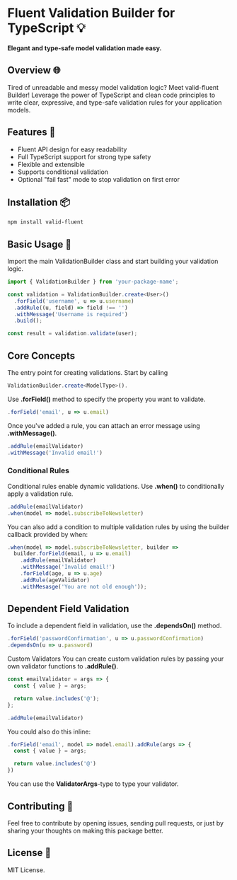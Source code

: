 # Fluent Validation Builder for TypeScript 💡
**Elegant and type-safe model validation made easy.**

## Overview 🌐
Tired of unreadable and messy model validation logic? Meet valid-fluent Builder! Leverage the power of TypeScript and clean code principles to write clear, expressive, and type-safe validation rules for your application models.

## Features 🌟
- Fluent API design for easy readability
- Full TypeScript support for strong type safety
- Flexible and extensible
- Supports conditional validation
- Optional "fail fast" mode to stop validation on first error

## Installation 📦
```bash
npm install valid-fluent
```

## Basic Usage 🚀
Import the main ValidationBuilder class and start building your validation logic.
```typescript
import { ValidationBuilder } from 'your-package-name';

const validation = ValidationBuilder.create<User>()
  .forField('username', u => u.username)
  .addRule((u, field) => field !== '')
  .withMessage('Username is required')
  .build();

const result = validation.validate(user);
```
## Core Concepts
The entry point for creating validations. Start by calling 
```typescript
ValidationBuilder.create<ModelType>().
```

Use **.forField()** method to specify the property you want to validate.

```typescript
.forField('email', u => u.email)
```

Once you've added a rule, you can attach an error message using **.withMessage()**.

```typescript
.addRule(emailValidator)
.withMessage('Invalid email!')
```

### Conditional Rules
Conditional rules enable dynamic validations. Use **.when()** to conditionally apply a validation rule.

```typescript
.addRule(emailValidator)
.when(model => model.subscribeToNewsletter)
```

You can also add a condition to multiple validation rules by using the builder callback provided by when:
```typescript
.when(model => model.subscribeToNewsletter, builder =>
  builder.forField(email, u => u.email)
    .addRule(emailValidator)
    .withMessage('Invalid email!')
    .forField(age, u => u.age)
    .addRule(ageValidator)
    .withMesasge('You are not old enough'));
```

## Dependent Field Validation
To include a dependent field in validation, use the **.dependsOn()** method.

```typescript
.forField('passwordConfirmation', u => u.passwordConfirmation)
.dependsOn(u => u.password)
```
Custom Validators
You can create custom validation rules by passing your own validator functions to **.addRule()**.

```typescript
const emailValidator = args => {
  const { value } = args;

  return value.includes('@');
};

.addRule(emailValidator)
```

You could also do this inline:

```typescript
.forField('email', model => model.email).addRule(args => {
  const { value } = args;

  return value.includes('@')
})
```

You can use the **ValidatorArgs**-type to type your validator.


## Contributing 🤝
Feel free to contribute by opening issues, sending pull requests, or just by sharing your thoughts on making this package better.

## License 📜
MIT License.
